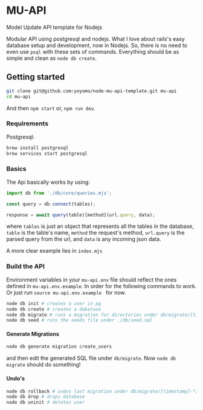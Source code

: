 # MU-API
Model Update API template for Nodejs

Modular API using postgresql and nodejs. What I love about rails's easy database setup and development, now in Nodejs. So, there is no need to even use `psql` with these sets of commands. Everything should be as simple and clean as `node db create`.

## Getting started

```bash
git clone git@github.com:yoyomo/node-mu-api-template.git mu-api
cd mu-api
```

And then `npm start` or, `npm run dev`.

### Requirements
Postgresql: 
```bash
brew install postgresql
brew services start postgresql
```

### Basics
The Api basically works by using:
```js
import db from './db/core/queries.mjs';

const query = db.connect(tables);

response = await query(table)[method](url.query, data);

```

where `tables` is just an object that represents all the tables in the database, `table` is the table's name, `method` the request's method, `url.query` is the parsed query from the url, and `data` is any incoming json data.

A more clear example lies in `index.mjs`

### Build the API
Environment variables in your `mu-api.env` file should reflect the ones defined in `mu-api.env.example`. In order for the following commands to work.
Or just run `source mu-api.env.example ` for now.

```bash
node db init # creates a user in pg
node db create # creates a dabatase
node db migrate # runs a migration for directories under db/migrate/[timestamp]-*/up.sql
node db seed # runs the seeds file under ./db/seed.sql
```

#### Generate Migrations
```bash
node db generate migration create_users
```
and then edit the generated SQL file under `db/migrate`. Now `node db migrate` should do something!

#### Undo's
```bash
node db rollback # undos last migration under db/migrate/[timestamp]-*/down.sql
node db drop # drops database
node db uninit # deletes user
```
